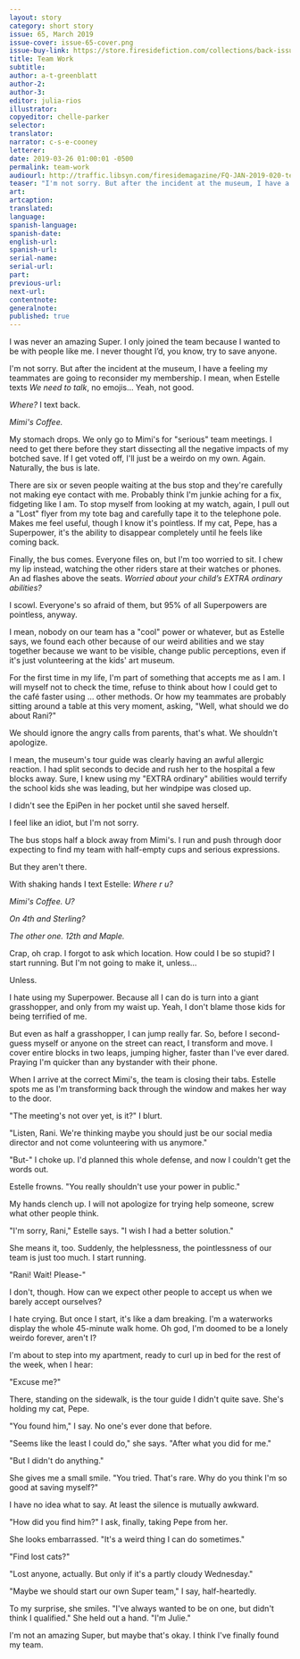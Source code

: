 ```yaml
---
layout: story
category: short story
issue: 65, March 2019
issue-cover: issue-65-cover.png
issue-buy-link: https://store.firesidefiction.com/collections/back-issues/products/fireside-magazine-issue-65-march-2019
title: Team Work
subtitle:
author: a-t-greenblatt
author-2:
author-3:
editor: julia-rios
illustrator:
copyeditor: chelle-parker
selector:
translator:
narrator: c-s-e-cooney
letterer:
date: 2019-03-26 01:00:01 -0500
permalink: team-work
audiourl: http://traffic.libsyn.com/firesidemagazine/FQ-JAN-2019-020-team-work-by-a-t-greenblatt_-_11119_11.49_AM.mp3
teaser: "I'm not sorry. But after the incident at the museum, I have a feeling my teammates are going to reconsider my membership."
art:
artcaption:
translated:
language:
spanish-language:
spanish-date:
english-url:
spanish-url:
serial-name:
serial-url:
part:
previous-url:
next-url:
contentnote:
generalnote:
published: true
---
```


I was never an amazing Super. I only joined the team because I wanted to be with people like me. I never thought I’d, you know, try to save anyone.

I'm not sorry. But after the incident at the museum, I have a feeling my teammates are going to reconsider my membership. I mean, when Estelle texts _We need to talk_, no emojis… Yeah, not good.

_Where?_ I text back.

_Mimi's Coffee._

My stomach drops. We only go to Mimi's for "serious" team meetings. I need to get there before they start dissecting all the negative impacts of my botched save. If I get voted off, I'll just be a weirdo on my own. Again. Naturally, the bus is late.

There are six or seven people waiting at the bus stop and they're carefully not making eye contact with me. Probably think I'm junkie aching for a fix, fidgeting like I am. To stop myself from looking at my watch, again, I pull out a "Lost" flyer from my tote bag and carefully tape it to the telephone pole. Makes me feel useful, though I know it's pointless. If my cat, Pepe, has a Superpower, it's the ability to disappear completely until he feels like coming back.

Finally, the bus comes. Everyone files on, but I'm too worried to sit. I chew my lip instead, watching the other riders stare at their watches or phones. An ad flashes above the seats. _Worried about your child’s EXTRA ordinary abilities?_

I scowl. Everyone's so afraid of them, but 95% of all Superpowers are pointless, anyway.

I mean, nobody on our team has a "cool" power or whatever, but as Estelle says, we found each other because of our weird abilities and we stay together because we want to be visible, change public perceptions, even if it's just volunteering at the kids' art museum.

For the first time in my life, I'm part of something that accepts me as I am. I will myself not to check the time, refuse to think about how I could get to the café faster using … other methods. Or how my teammates are probably sitting around a table at this very moment, asking, "Well, what should we do about Rani?"

We should ignore the angry calls from parents, that's what. We shouldn't apologize.

I mean, the museum's tour guide was clearly having an awful allergic reaction. I had split seconds to decide and rush her to the hospital a few blocks away. Sure, I knew using my "EXTRA ordinary" abilities would terrify the school kids she was leading, but her windpipe was closed up.

I didn't see the EpiPen in her pocket until she saved herself.

I feel like an idiot, but I'm not sorry.

The bus stops half a block away from Mimi's. I run and push through door expecting to find my team with half-empty cups and serious expressions.

But they aren't there.

With shaking hands I text Estelle: _Where r u?_

_Mimi's Coffee. U?_

_On 4th and Sterling?_

_The other one. 12th and Maple._

Crap, oh crap. I forgot to ask which location. How could I be so stupid? I start running. But I'm not going to make it, unless…

Unless.

I hate using my Superpower. Because all I can do is turn into a giant grasshopper, and only from my waist up. Yeah, I don't blame those kids for being terrified of me.

But even as half a grasshopper, I can jump really far. So, before I second-guess myself or anyone on the street can react, I transform and move. I cover entire blocks in two leaps, jumping higher, faster than I've ever dared. Praying I'm quicker than any bystander with their phone.

When I arrive at the correct Mimi's, the team is closing their tabs. Estelle spots me as I'm transforming back through the window and makes her way to the door.

"The meeting's not over yet, is it?" I blurt.

"Listen, Rani. We're thinking maybe you should just be our social media director and not come volunteering with us anymore."

"But-" I choke up. I'd planned this whole defense, and now I couldn't get the words out.

Estelle frowns. "You really shouldn't use your power in public."

My hands clench up. I will not apologize for trying help someone, screw what other people think.

"I'm sorry, Rani," Estelle says. "I wish I had a better solution."

She means it, too. Suddenly, the helplessness, the pointlessness of our team is just too much. I start running.

"Rani! Wait! Please-"

I don't, though. How can we expect other people to accept us when we barely accept ourselves?

I hate crying. But once I start, it's like a dam breaking. I'm a waterworks display the whole 45-minute walk home. Oh god, I'm doomed to be a lonely weirdo forever, aren't I?

I'm about to step into my apartment, ready to curl up in bed for the rest of the week, when I hear:

"Excuse me?"

There, standing on the sidewalk, is the tour guide I didn't quite save. She's holding my cat, Pepe.

"You found him," I say. No one's ever done that before.

"Seems like the least I could do," she says. "After what you did for me."

"But I didn't do anything."

She gives me a small smile. "You tried. That's rare. Why do you think I'm so good at saving myself?"

I have no idea what to say. At least the silence is mutually awkward.

"How did you find him?" I ask, finally, taking Pepe from her.

She looks embarrassed. "It's a weird thing I can do sometimes."

"Find lost cats?"

"Lost anyone, actually. But only if it's a partly cloudy Wednesday."

"Maybe we should start our own Super team," I say, half-heartedly.

To my surprise, she smiles. "I've always wanted to be on one, but didn't think I qualified." She held out a hand. "I'm Julie."

I'm not an amazing Super, but maybe that's okay. I think I've finally found my team.
